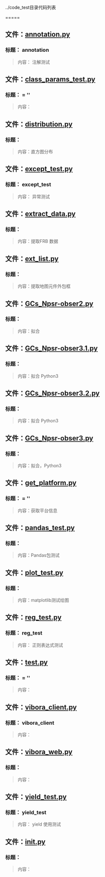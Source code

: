 ../code_test目录代码列表
=====

## 文件：[annotation.py](annotation.py)### 标题：         annotation
> 内容：       注解测试

## 文件：[class_params_test.py](class_params_test.py)### 标题： = ''
> 内容：
## 文件：[distribution.py](distribution.py)### 标题：> 内容：直方图分布

## 文件：[except_test.py](except_test.py)### 标题：         except_test
> 内容：       异常测试

## 文件：[extract_data.py](extract_data.py)### 标题：> 内容：提取FRB 数据

## 文件：[ext_list.py](ext_list.py)### 标题：> 内容：提取地图元件外包框

## 文件：[GCs_Npsr-obser2.py](GCs_Npsr-obser2.py)### 标题：> 内容：拟合

## 文件：[GCs_Npsr-obser3.1.py](GCs_Npsr-obser3.1.py)### 标题：> 内容：拟合 Python3

## 文件：[GCs_Npsr-obser3.2.py](GCs_Npsr-obser3.2.py)### 标题：> 内容：拟合 Python3

## 文件：[GCs_Npsr-obser3.py](GCs_Npsr-obser3.py)### 标题：> 内容：拟合，Python3

## 文件：[get_platform.py](get_platform.py)### 标题： = ''
> 内容：获取平台信息

## 文件：[pandas_test.py](pandas_test.py)### 标题：> 内容：Pandas包测试

## 文件：[plot_test.py](plot_test.py)### 标题：> 内容：matplotlib测试绘图

## 文件：[reg_test.py](reg_test.py)### 标题：         reg_test
> 内容：       正则表达式测试

## 文件：[test.py](test.py)### 标题： = ''
> 内容：
## 文件：[vibora_client.py](vibora_client.py)### 标题：         vibora_client
> 内容：       

## 文件：[vibora_web.py](vibora_web.py)### 标题：> 内容：
## 文件：[yield_test.py](yield_test.py)### 标题：         yield_test
> 内容：       yield 使用测试

## 文件：[__init__.py](__init__.py)### 标题：> 内容：
